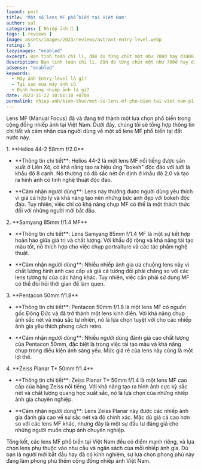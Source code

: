 ```yaml
---
layout: post
title: 'Một số lens MF phổ biến tại Việt Nam'
author: sal
categories: [ Nhiếp ảnh 📸 ]
tags: [ reviews ]
image: assets/images/2023/reviews/avt/avt-entry-level.webp
rating: 5
lazyimages: "enabled"
excerpt: Bạn tính toán chi li, đắn đo từng chút một như 700d hay d3400 chụp nét hơn, thì bài viết này là của bạn. Những chiếc máy entry-level rẻ những cũng là đắt. Tại sao vậy?
description: Bạn tính toán chi li, đắn đo từng chút một như 700d hay d3400 chụp nét hơn, thì bài viết này là của bạn. Những chiếc máy entry-level rẻ những cũng là đắt. Tại sao vậy?
adsense: "enabled"
keywords:
  - Máy ảnh Entry-level là gì?
  - Tại sao mua máy ảnh cũ
  - Định hướng nhiếp ảnh là gì?
date: 2023-11-22 10:01:10 +0700
permalink: nhiep-anh/kien-thuc/mot-so-lens-mf-pho-bien-tai-viet-nam-p1
---
```


Lens MF (Manual Focus) đã và đang trở thành một lựa chọn phổ biến trong cộng đồng nhiếp ảnh tại Việt Nam. Dưới đây, chúng tôi sẽ tổng hợp thông tin chi tiết và cảm nhận của người dùng về một số lens MF phổ biến tại đất nước này.

1\. \*\*Helios 44-2 58mm f/2.0\*\*
  - \*\*Thông tin chi tiết\*\*: Helios 44-2 là một lens MF nổi tiếng được sản xuất ở Liên Xô, có khả năng tạo ra hiệu ứng "bokeh" độc đáo với lưỡi lá khẩu độ 8 cạnh. Nó thường có độ sắc nét ổn định ở khẩu độ 2.0 và tạo ra hình ảnh có tính nghệ thuật độc đáo.

  - \*\*Cảm nhận người dùng\*\*: Lens này thường được người dùng yêu thích vì giá cả hợp lý và khả năng tạo nên những bức ảnh đẹp với bokeh độc đáo. Tuy nhiên, việc chỉ có khả năng chụp MF có thể là một thách thức đối với những người mới bắt đầu.

2\. \*\*Samyang 85mm f/1.4 MF\*\*
  - \*\*Thông tin chi tiết\*\*: Lens Samyang 85mm f/1.4 MF là một sự kết hợp hoàn hảo giữa giá trị và chất lượng. Với khẩu độ rộng và khả năng tái tạo màu tốt, nó thích hợp cho việc chụp portraiture và các tác phẩm nghệ thuật.

  - \*\*Cảm nhận người dùng\*\*: Nhiều nhiếp ảnh gia ưa chuộng lens này vì chất lượng hình ảnh cao cấp và giá cả tương đối phải chăng so với các lens tương tự của các hãng khác. Tuy nhiên, việc cần phải sử dụng MF có thể đòi hỏi thời gian để làm quen.

3\. \*\*Pentacon 50mm f/1.8\*\*
  - \*\*Thông tin chi tiết\*\*: Pentacon 50mm f/1.8 là một lens MF có nguồn gốc Đông Đức và đã trở thành một lens kinh điển. Với khả năng chụp ảnh sắc nét và màu sắc tự nhiên, nó là lựa chọn tuyệt vời cho các nhiếp ảnh gia yêu thích phong cách retro.

  - \*\*Cảm nhận người dùng\*\*: Nhiều người dùng đánh giá cao chất lượng của Pentacon 50mm, đặc biệt là trong việc tái tạo màu và khả năng chụp trong điều kiện ánh sáng yếu. Mức giá rẻ của lens này cũng là một lợi thế.

4\. \*\*Zeiss Planar T\* 50mm f/1.4\*\*
  - \*\*Thông tin chi tiết\*\*: Zeiss Planar T\* 50mm f/1.4 là một lens MF cao cấp của hãng Zeiss nổi tiếng. Với khả năng tạo ra hình ảnh cực kỳ sắc nét và chất lượng quang học xuất sắc, nó là lựa chọn của những nhiếp ảnh gia chuyên nghiệp.

  - \*\*Cảm nhận người dùng\*\*: Lens Zeiss Planar này được các nhiếp ảnh gia đánh giá cao về sự sắc nét và độ chính xác. Mặc dù giá cả cao hơn so với các lens MF khác, nhưng đây là một sự đầu tư đáng giá cho những người muốn chụp ảnh chuyên nghiệp.

Tổng kết, các lens MF phổ biến tại Việt Nam đều có điểm mạnh riêng, và lựa chọn lens phụ thuộc vào nhu cầu và ngân sách của mỗi nhiếp ảnh gia. Dù bạn là người mới bắt đầu hay đã có kinh nghiệm, sự lựa chọn phong phú này đang làm phong phú thêm cộng đồng nhiếp ảnh Việt Nam.
